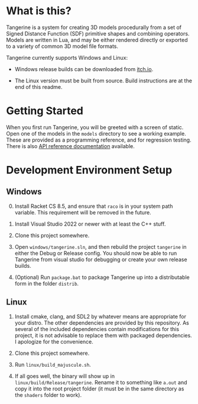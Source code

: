 ﻿# What is this?

Tangerine is a system for creating 3D models procedurally from a set of Signed Distance Function (SDF) primitive shapes and combining operators.
Models are written in Lua, and may be either rendered directly or exported to a variety of common 3D model file formats.

Tangerine currently supports Windows and Linux:

 * Windows release builds can be downloaded from [itch.io](https://aeva.itch.io/tangerine).

 * The Linux version must be built from source.
   Build instructions are at the end of this readme.

# Getting Started

When you first run Tangerine, you will be greeted with a screen of static.
Open one of the models in the `models` directory to see a working example.
These are provided as a programming reference, and for regression testing.
There is also [API reference documentation](docs/lua_api.md) available.

# Development Environment Setup

## Windows

 0. Install Racket CS 8.5, and ensure that `raco` is in your system path variable.  This requirement will be removed in the future.

 1. Install Visual Studio 2022 or newer with at least the C++ stuff.

 2. Clone this project somewhere.

 3. Open `windows/tangerine.sln`, and then rebuild the project `tangerine` in either the Debug or Release config.
    You should now be able to run Tangerine from visual studio for debugging or create your own release builds.

 4. (Optional) Run `package.bat` to package Tangerine up into a distributable form in the folder `distrib`.

## Linux

 1. Install cmake, clang, and SDL2 by whatever means are appropriate for your distro.
    The other dependencies are provided by this repository.
    As several of the included dependencies contain modifications for this project, it is not advisable to replace them with packaged dependencies.
    I apologize for the convenience.

 2. Clone this project somewhere.

 3. Run `linux/build_majuscule.sh`.

 4. If all goes well, the binary will show up in `linux/build/Release/tangerine`.
    Rename it to something like `a.out` and copy it into the root project folder (it must be in the same directory as the `shaders` folder to work).
